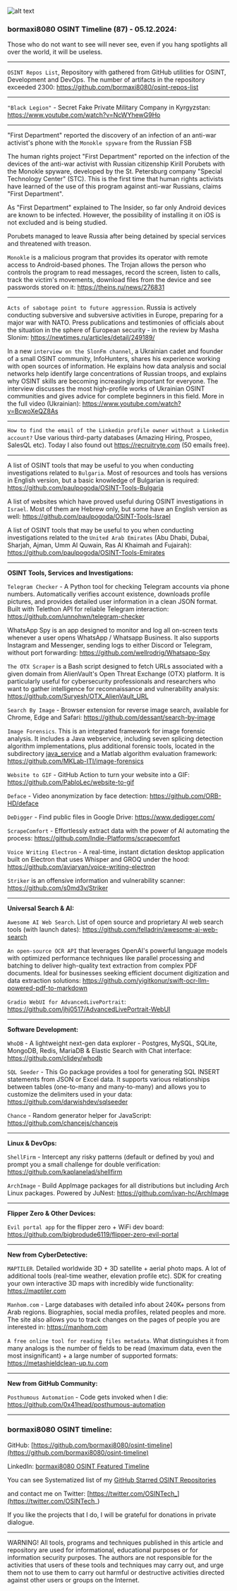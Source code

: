 ![alt text](img/87.jpg)

### bormaxi8080 OSINT Timeline (87) - 05.12.2024:

Those who do not want to see will never see, even if you hang spotlights all over the world, it will be useless.

----

```OSINT Repos List```, Repository with gathered from GitHub utilities for OSINT, Development and DevOps. The number of artifacts in the repository exceeded 2300: https://github.com/bormaxi8080/osint-repos-list

----

```"Black Legion"``` - Secret Fake Private Military Company in Kyrgyzstan: https://www.youtube.com/watch?v=NcWYhewG9Ho

----

"First Department" reported the discovery of an infection of an anti-war activist's phone with the ```Monokle spyware``` from the Russian FSB

The human rights project "First Department" reported on the infection of the devices of the anti-war activist with Russian citizenship Kirill Porubets with the Monokle spyware, developed by the St. Petersburg company "Special Technology Center" (STC). This is the first time that human rights activists have learned of the use of this program against anti-war Russians, claims "First Department".

As "First Department" explained to The Insider, so far only Android devices are known to be infected. However, the possibility of installing it on iOS is not excluded and is being studied.

Porubets managed to leave Russia after being detained by special services and threatened with treason.

```Monokle``` is a malicious program that provides its operator with remote access to Android-based phones. The Trojan allows the person who controls the program to read messages, record the screen, listen to calls, track the victim's movements, download files from the device and see passwords stored on it: https://theins.ru/news/276831

----

```Acts of sabotage point to future aggression```. Russia is actively conducting subversive and subversive activities in Europe, preparing for a major war with NATO. Press publications and testimonies of officials about the situation in the sphere of European security - in the review by Masha Slonim: https://newtimes.ru/articles/detail/249189/

In a new ```interview on the SlonFm channel```, a Ukrainian cadet and founder of a small OSINT community, InfoHunters, shares his experience working with open sources of information. He explains how data analysis and social networks help identify large concentrations of Russian troops, and explains why OSINT skills are becoming increasingly important for everyone. The interview discusses the most high-profile works of Ukrainian OSINT communities and gives advice for complete beginners in this field. More in the full video (Ukrainian): https://www.youtube.com/watch?v=BcwoXeQZ8As

----

```How to find the email of the Linkedin profile owner without a Linkedin account?``` Use various third-party databases (Amazing Hiring, Prospeo, SalesQL etc). Today I also found out https://recruitryte.com (50 emails free).

----

A list of OSINT tools that may be useful to you when conducting investigations related to ```Bulgaria```. Most of resources and tools has versions in English version, but a basic knowledge of Bulgarian is required: https://github.com/paulpogoda/OSINT-Tools-Bulgaria

A list of websites which have proved useful during OSINT investigations in ```Israel```. Most of them are Hebrew only, but some have an English version as well: https://github.com/paulpogoda/OSINT-Tools-Israel

A list of OSINT tools that may be useful to you when conducting investigations related to the ```United Arab Emirates``` (Abu Dhabi, Dubai, Sharjah, Ajman, Umm Al Quwain, Ras Al Khaimah and Fujairah): https://github.com/paulpogoda/OSINT-Tools-Emirates

----

**OSINT Tools, Services and Investigations:**

```Telegram Checker``` - A Python tool for checking Telegram accounts via phone numbers. Automatically verifies account existence, downloads profile pictures, and provides detailed user information in a clean JSON format. Built with Telethon API for reliable Telegram interaction: https://github.com/unnohwn/telegram-checker

WhatsApp Spy is an app designed to monitor and log all on-screen texts whenever a user opens WhatsApp / Whatsapp Business. It also supports Instagram and Messenger, sending logs to either Discord or Telegram, without port forwarding: https://github.com/wellrodrig/Whatsapp-Spy

```The OTX Scraper``` is a Bash script designed to fetch URLs associated with a given domain from AlienVault's Open Threat Exchange (OTX) platform. It is particularly useful for cybersecurity professionals and researchers who want to gather intelligence for reconnaissance and vulnerability analysis: https://github.com/Suryesh/OTX_AlienVault_URL

```Search By Image``` - Browser extension for reverse image search, available for Chrome, Edge and Safari: https://github.com/dessant/search-by-image

```Image Forensics```. This is an integrated framework for image forensic analysis. It includes a Java webservice, including seven splicing detection algorithm implementations, plus additional forensic tools, located in the subdirectory [java_service](https://github.com/MKLab-ITI/image-forensics/tree/master/java_service) and a Matlab algorithm evaluation framework: https://github.com/MKLab-ITI/image-forensics

```Website to GIF``` - GitHub Action to turn your website into a GIF: https://github.com/PabloLec/website-to-gif

```Deface``` - Video anonymization by face detection: https://github.com/ORB-HD/deface

```DeDigger``` - Find public files in Google Drive: https://www.dedigger.com/

```ScrapeComfort``` - Effortlessly extract data with the power of AI automating the process: https://github.com/Indie-Platforms/scrapecomfort

```Voice Writing Electron``` - A real-time, instant dictation desktop application built on Electron that uses Whisper and GROQ under the hood: https://github.com/aviaryan/voice-writing-electron

```Striker``` is an offensive information and vulnerability scanner: https://github.com/s0md3v/Striker

----

**Universal Search & AI:**

```Awesome AI Web Search```. List of open source and proprietary AI web search tools (with launch dates): https://github.com/felladrin/awesome-ai-web-search

```An open-source OCR API``` that leverages OpenAI's powerful language models with optimized performance techniques like parallel processing and batching to deliver high-quality text extraction from complex PDF documents. Ideal for businesses seeking efficient document digitization and data extraction solutions: https://github.com/yigitkonur/swift-ocr-llm-powered-pdf-to-markdown

```Gradio WebUI for AdvancedLivePortrait```: https://github.com/jhj0517/AdvancedLivePortrait-WebUI

---

**Software Development:**

```WhoDB``` - A lightweight next-gen data explorer - Postgres, MySQL, SQLite, MongoDB, Redis, MariaDB & Elastic Search with Chat interface:  https://github.com/clidey/whodb

```SQL Seeder``` - This Go package provides a tool for generating SQL INSERT statements from JSON or Excel data. It supports various relationships between tables (one-to-many and many-to-many) and allows you to customize the delimiters used in your data: https://github.com/darwishdev/sqlseeder

```Chance``` - Random generator helper for JavaScript: https://github.com/chancejs/chancejs

----

**Linux & DevOps:**

```ShellFirm``` - Intercept any risky patterns (default or defined by you) and prompt you a small challenge for double verification: https://github.com/kaplanelad/shellfirm

```ArchImage``` - Build AppImage packages for all distributions but including Arch Linux packages. Powered by JuNest: https://github.com/ivan-hc/ArchImage

----

**Flipper Zero & Other Devices:**

```Evil portal app``` for the flipper zero + WiFi dev board: https://github.com/bigbrodude6119/flipper-zero-evil-portal

----

**New from CyberDetective:**

```MAPTILER```. Detailed worldwide 3D + 3D satellite + aerial photo maps. A lot of additional tools (real-time weather, elevation profile etc). SDK for creating your own interactive 3D maps with incredibly wide functionality: https://maptiler.com

```Manhom.com``` - Large databases with detailed info about 240K+ persons from Arab regions. Biographies, social media profiles, related peoples and more. The site also allows you to track changes on the pages of people you are interested in: https://manhom.com

```A free online tool for reading files metadata```. What distinguishes it from many analogs is the number of fields to be read (maximum data, even the most insignificant) + a large number of supported formats: https://metashieldclean-up.tu.com

----

**New from GitHub Community:**

 ```Posthumous Automation``` - Code gets invoked when I die: https://github.com/0x41head/posthumous-automation

----
### bormaxi8080 OSINT timeline:

GitHub: [https://github.com/bormaxi8080/osint-timeline](https://github.com/bormaxi8080/osint-timeline)

LinkedIn: [bormaxi8080 OSINT Featured Timeline](https://www.linkedin.com/in/osintech/details/featured/)

You can see Systematized list of my [GitHub Starred OSINT Repositories](https://github.com/bormaxi8080/osint-repos-list)

and contact me on Twitter: [https://twitter.com/OSINTech_](https://twitter.com/OSINTech_)

If you like the projects that I do, I will be grateful for donations in private dialogue.

----

WARNING! All tools, programs and techniques published in this article and repository are used for informational, educational purposes or for information security purposes. The authors are not responsible for the activities that users of these tools and techniques may carry out, and urge them not to use them to carry out harmful or destructive activities directed against other users or groups on the Internet.